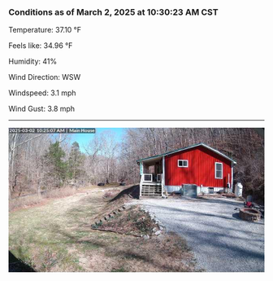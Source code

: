 ### Conditions as of March 2, 2025 at 10:30:23 AM CST 

Temperature: 37.10 &deg;F

Feels like: 34.96 &deg;F

Humidity: 41%

Wind Direction: WSW

Windspeed: 3.1 mph

Wind Gust: 3.8 mph

---

<img src="./images/latest.jpeg"/>

